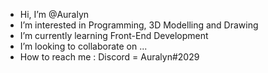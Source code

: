 - Hi, I’m @Auralyn
- I’m interested in Programming, 3D Modelling and Drawing
- I’m currently learning Front-End Development
- I’m looking to collaborate on ...
- How to reach me : Discord = Auralyn#2029

<!---
Yannetion/Yannetion is a ✨ special ✨ repository because its `README.md` (this file) appears on your GitHub profile.
You can click the Preview link to take a look at your changes.
--->
